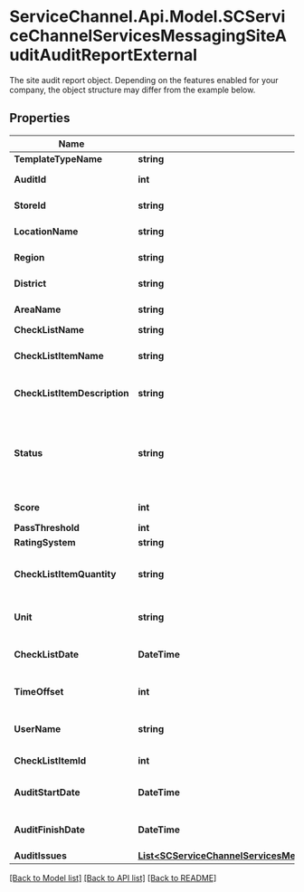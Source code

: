 # ServiceChannel.Api.Model.SCServiceChannelServicesMessagingSiteAuditAuditReportExternal
The site audit report object. Depending on the features enabled for your company, the object structure may differ from the example below.

## Properties

Name | Type | Description | Notes
------------ | ------------- | ------------- | -------------
**TemplateTypeName** | **string** | The site audit type. | [optional] 
**AuditId** | **int** | The numeric identifier of the site audit report. | [optional] 
**StoreId** | **string** | The internal identifier of the subscriber’s property. | [optional] 
**LocationName** | **string** | The name of the subscriber’s property. | [optional] 
**Region** | **string** | The region where the property is located. | [optional] 
**District** | **string** | The district where the property is located. | [optional] 
**AreaName** | **string** | The name of the audited area within the location. | [optional] 
**CheckListName** | **string** | The name of the checklist. | [optional] 
**CheckListItemName** | **string** | The name of the checklist item inspected by the auditor. | [optional] 
**CheckListItemDescription** | **string** | Detailed instructions for the auditor on how to check or rate the checklist item. | [optional] 
**Status** | **string** | This field is obsolete. Use field \&quot;Score\&quot; with \&quot;PassThreshold\&quot; and \&quot;RatingSystem\&quot; fields  please. | [optional] 
**Score** | **int** | The score that the auditor gave on the checklist item | [optional] 
**PassThreshold** | **int** | Pass threshold | [optional] 
**RatingSystem** | **string** | Rating system | [optional] 
**CheckListItemQuantity** | **string** | The quantity of the checklist item or its cost in dollars depending on the &#x60;Unit&#x60;. | [optional] 
**Unit** | **string** | The unit of measure of the checklist item: &#x60;Quantity&#x60; or &#x60;Dollars&#x60;. | [optional] 
**CheckListDate** | **DateTime** | The date and time when the auditor completed the audit of the checklist item. | [optional] 
**TimeOffset** | **int** | The UTC offset, or the difference in hours from the UTC time. | [optional] 
**UserName** | **string** | The username of the auditor who uploaded the completed audit. | [optional] 
**CheckListItemId** | **int** | The numeric identifier of the checklist item. | [optional] 
**AuditStartDate** | **DateTime** | The date and time when the auditor started the site audit. | [optional] 
**AuditFinishDate** | **DateTime** | The date and time when the auditor completed the site audit. | [optional] 
**AuditIssues** | [**List&lt;SCServiceChannelServicesMessagingSiteAuditAuditReportIssueExternal&gt;**](SCServiceChannelServicesMessagingSiteAuditAuditReportIssueExternal.md) |  | [optional] 

[[Back to Model list]](../README.md#documentation-for-models) [[Back to API list]](../README.md#documentation-for-api-endpoints) [[Back to README]](../README.md)


